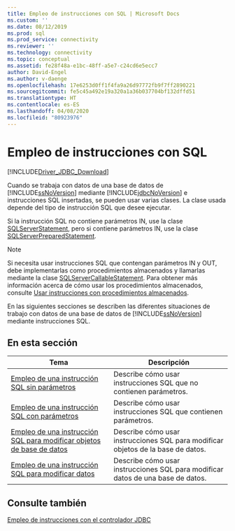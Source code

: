 ```yaml
---
title: Empleo de instrucciones con SQL | Microsoft Docs
ms.custom: ''
ms.date: 08/12/2019
ms.prod: sql
ms.prod_service: connectivity
ms.reviewer: ''
ms.technology: connectivity
ms.topic: conceptual
ms.assetid: fe28f48a-e1bc-48ff-a5e7-c24cd6e5ecc7
author: David-Engel
ms.author: v-daenge
ms.openlocfilehash: 17e6253d0ff1f4fa9a26d97772fb9f7ff2890221
ms.sourcegitcommit: fe5c45a492e19a320a1a36b037704bf132dffd51
ms.translationtype: HT
ms.contentlocale: es-ES
ms.lasthandoff: 04/08/2020
ms.locfileid: "80923976"
---
```

# <a name="using-statements-with-sql"></a>Empleo de instrucciones con SQL

[!INCLUDE[Driver_JDBC_Download](../../includes/driver_jdbc_download.md)]

Cuando se trabaja con datos de una base de datos de [!INCLUDE[ssNoVersion](../../includes/ssnoversion-md.md)] mediante [!INCLUDE[jdbcNoVersion](../../includes/jdbcnoversion_md.md)] e instrucciones SQL insertadas, se pueden usar varias clases. La clase usada depende del tipo de instrucción SQL que desee ejecutar.  
  
Si la instrucción SQL no contiene parámetros IN, use la clase [SQLServerStatement](../../connect/jdbc/reference/sqlserverstatement-class.md), pero si contiene parámetros IN, use la clase [SQLServerPreparedStatement](../../connect/jdbc/reference/sqlserverpreparedstatement-class.md).  
  
> [!NOTE]  
> Si necesita usar instrucciones SQL que contengan parámetros IN y OUT, debe implementarlas como procedimientos almacenados y llamarlas mediante la clase [SQLServerCallableStatement](../../connect/jdbc/reference/sqlservercallablestatement-class.md). Para obtener más información acerca de cómo usar los procedimientos almacenados, consulte [Usar instrucciones con procedimientos almacenados](../../connect/jdbc/using-statements-with-stored-procedures.md).  
  
En las siguientes secciones se describen las diferentes situaciones de trabajo con datos de una base de datos de [!INCLUDE[ssNoVersion](../../includes/ssnoversion-md.md)] mediante instrucciones SQL.  

## <a name="in-this-section"></a>En esta sección  

| Tema                                                                                                                        | Descripción                                                       |
| ---------------------------------------------------------------------------------------------------------------------------- | ----------------------------------------------------------------- |
| [Empleo de una instrucción SQL sin parámetros](../../connect/jdbc/using-an-sql-statement-with-no-parameters.md)                 | Describe cómo usar instrucciones SQL que no contienen parámetros.   |
| [Empleo de una instrucción SQL con parámetros](../../connect/jdbc/using-an-sql-statement-with-parameters.md)                       | Describe cómo usar instrucciones SQL que contienen parámetros.      |
| [Empleo de una instrucción SQL para modificar objetos de base de datos](../../connect/jdbc/using-an-sql-statement-to-modify-database-objects.md) | Describe cómo usar instrucciones SQL para modificar objetos de la base de datos.   |
| [Empleo de una instrucción SQL para modificar datos](../../connect/jdbc/using-an-sql-statement-to-modify-data.md)                         | Describe cómo usar instrucciones SQL para modificar datos de una base de datos. |
  
## <a name="see-also"></a>Consulte también

[Empleo de instrucciones con el controlador JDBC](../../connect/jdbc/using-statements-with-the-jdbc-driver.md)  

